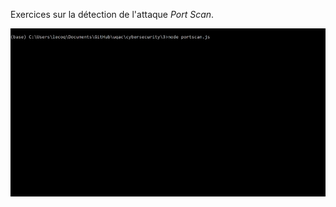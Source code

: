 Exercices sur la détection de l'attaque *Port Scan*.

![Application](https://github.com/lowlighter/uqac/blob/master/cybersecurity/3/demo.gif)
